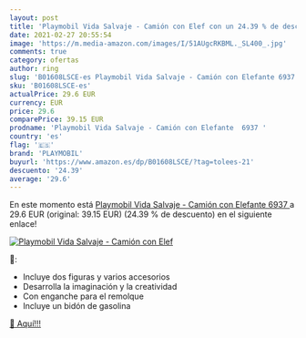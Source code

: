 ```yaml
---
layout: post
title: 'Playmobil Vida Salvaje - Camión con Elef con un 24.39 % de descuento'
date: 2021-02-27 20:55:54
image: 'https://m.media-amazon.com/images/I/51AUgcRKBML._SL400_.jpg'
comments: true
category: ofertas
author: ring
slug: 'B01608LSCE-es Playmobil Vida Salvaje - Camión con Elefante 6937'
sku: 'B01608LSCE-es'
actualPrice: 29.6 EUR
currency: EUR
price: 29.6
comparePrice: 39.15 EUR
prodname: 'Playmobil Vida Salvaje - Camión con Elefante  6937 '
country: 'es'
flag: '🇪🇸'
brand: 'PLAYMOBIL'
buyurl: 'https://www.amazon.es/dp/B01608LSCE/?tag=tolees-21'
descuento: '24.39'
average: '29.6'
---
```


En este momento está [Playmobil Vida Salvaje - Camión con Elefante  6937 ](https://www.amazon.es/dp/B01608LSCE/?tag=tolees-21) a 29.6 EUR (original: 39.15 EUR) (24.39 %  de descuento) en el siguiente enlace!

[![Playmobil Vida Salvaje - Camión con Elef](https://m.media-amazon.com/images/I/51AUgcRKBML._SL400_.jpg)](https://www.amazon.es/dp/B01608LSCE/?tag=tolees-21)

🔎:

- Incluye dos figuras y varios accesorios
- Desarrolla la imaginación y la creatividad
- Con enganche para el remolque
- Incluye un bidón de gasolina

[🛒 Aquí!!!](https://www.amazon.es/dp/B01608LSCE/?tag=tolees-21)
